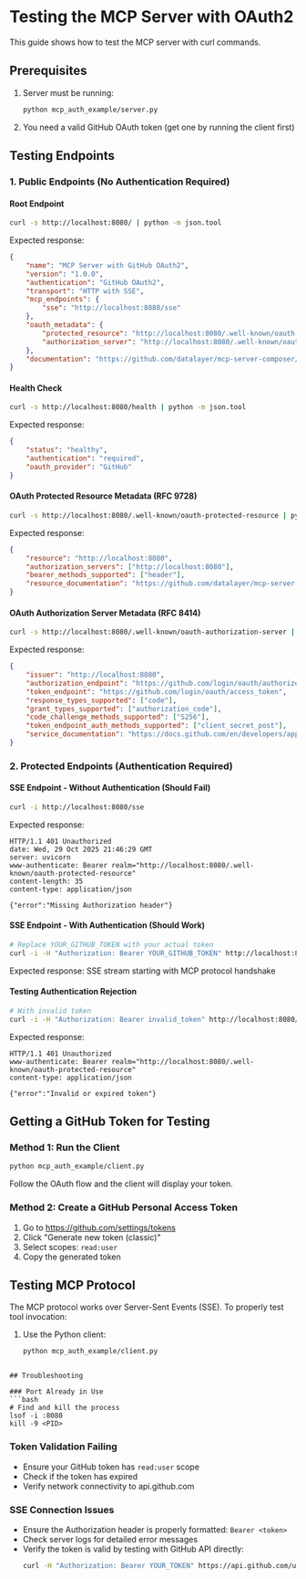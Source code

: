 # Testing the MCP Server with OAuth2

This guide shows how to test the MCP server with curl commands.

## Prerequisites

1. Server must be running:
   ```bash
   python mcp_auth_example/server.py
   ```

2. You need a valid GitHub OAuth token (get one by running the client first)

## Testing Endpoints

### 1. Public Endpoints (No Authentication Required)

#### Root Endpoint
```bash
curl -s http://localhost:8080/ | python -m json.tool
```

Expected response:
```json
{
    "name": "MCP Server with GitHub OAuth2",
    "version": "1.0.0",
    "authentication": "GitHub OAuth2",
    "transport": "HTTP with SSE",
    "mcp_endpoints": {
        "sse": "http://localhost:8080/sse"
    },
    "oauth_metadata": {
        "protected_resource": "http://localhost:8080/.well-known/oauth-protected-resource",
        "authorization_server": "http://localhost:8080/.well-known/oauth-authorization-server"
    },
    "documentation": "https://github.com/datalayer/mcp-server-composer/tree/main/examples/mcp-auth-example"
}
```

#### Health Check
```bash
curl -s http://localhost:8080/health | python -m json.tool
```

Expected response:
```json
{
    "status": "healthy",
    "authentication": "required",
    "oauth_provider": "GitHub"
}
```

#### OAuth Protected Resource Metadata (RFC 9728)
```bash
curl -s http://localhost:8080/.well-known/oauth-protected-resource | python -m json.tool
```

Expected response:
```json
{
    "resource": "http://localhost:8080",
    "authorization_servers": ["http://localhost:8080"],
    "bearer_methods_supported": ["header"],
    "resource_documentation": "https://github.com/datalayer/mcp-server-composer/tree/main/examples/mcp-auth-example"
}
```

#### OAuth Authorization Server Metadata (RFC 8414)
```bash
curl -s http://localhost:8080/.well-known/oauth-authorization-server | python -m json.tool
```

Expected response:
```json
{
    "issuer": "http://localhost:8080",
    "authorization_endpoint": "https://github.com/login/oauth/authorize",
    "token_endpoint": "https://github.com/login/oauth/access_token",
    "response_types_supported": ["code"],
    "grant_types_supported": ["authorization_code"],
    "code_challenge_methods_supported": ["S256"],
    "token_endpoint_auth_methods_supported": ["client_secret_post"],
    "service_documentation": "https://docs.github.com/en/developers/apps/building-oauth-apps"
}
```

### 2. Protected Endpoints (Authentication Required)

#### SSE Endpoint - Without Authentication (Should Fail)
```bash
curl -i http://localhost:8080/sse
```

Expected response:
```
HTTP/1.1 401 Unauthorized
date: Wed, 29 Oct 2025 21:46:29 GMT
server: uvicorn
www-authenticate: Bearer realm="http://localhost:8080/.well-known/oauth-protected-resource"
content-length: 35
content-type: application/json

{"error":"Missing Authorization header"}
```

#### SSE Endpoint - With Authentication (Should Work)
```bash
# Replace YOUR_GITHUB_TOKEN with your actual token
curl -i -H "Authorization: Bearer YOUR_GITHUB_TOKEN" http://localhost:8080/sse
```

Expected response: SSE stream starting with MCP protocol handshake

#### Testing Authentication Rejection
```bash
# With invalid token
curl -i -H "Authorization: Bearer invalid_token" http://localhost:8080/sse
```

Expected response:
```
HTTP/1.1 401 Unauthorized
www-authenticate: Bearer realm="http://localhost:8080/.well-known/oauth-protected-resource"
content-type: application/json

{"error":"Invalid or expired token"}
```

## Getting a GitHub Token for Testing

### Method 1: Run the Client
```bash
python mcp_auth_example/client.py
```
Follow the OAuth flow and the client will display your token.

### Method 2: Create a GitHub Personal Access Token
1. Go to https://github.com/settings/tokens
2. Click "Generate new token (classic)"
3. Select scopes: `read:user`
4. Copy the generated token

## Testing MCP Protocol

The MCP protocol works over Server-Sent Events (SSE). To properly test tool invocation:

1. Use the Python client:
   ```bash
   python mcp_auth_example/client.py
```2. Or use an MCP-compatible client library that supports SSE transport with Bearer authentication

## Troubleshooting

### Port Already in Use
```bash
# Find and kill the process
lsof -i :8080
kill -9 <PID>
```

### Token Validation Failing
- Ensure your GitHub token has `read:user` scope
- Check if the token has expired
- Verify network connectivity to api.github.com

### SSE Connection Issues
- Ensure the Authorization header is properly formatted: `Bearer <token>`
- Check server logs for detailed error messages
- Verify the token is valid by testing with GitHub API directly:
  ```bash
  curl -H "Authorization: Bearer YOUR_TOKEN" https://api.github.com/user
  ```
